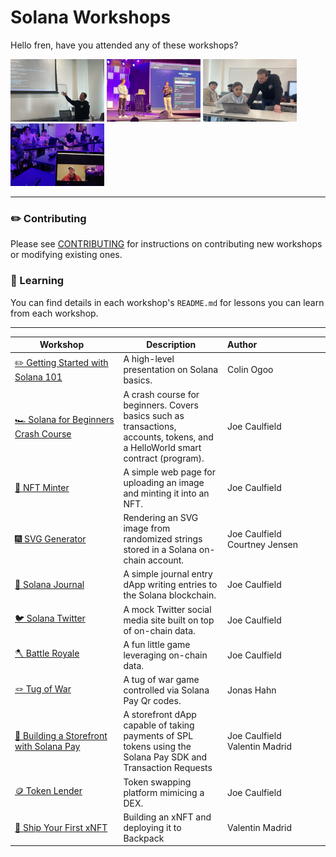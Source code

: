 # Solana Workshops

Hello fren, have you attended any of these workshops?   

<img 
src="https://raw.githubusercontent.com/Solana-Workshops/.github/main/.docs/usc.jpeg" 
height="100"
width="150"
/> 
<img 
src="https://raw.githubusercontent.com/Solana-Workshops/.github/main/.docs/delhi.JPG" 
height="100"
width="150"
/> 
<img 
src="https://raw.githubusercontent.com/Solana-Workshops/.github/main/.docs/usc2.jpg" 
height="100"
width="150"
/> 
<img 
src="https://raw.githubusercontent.com/Solana-Workshops/.github/main/.docs/metacamp.jpeg" 
height="100"
width="150"
/> 
   
---

### ✏️ Contributing
Please see [CONTRIBUTING](https://github.com/Solana-Workshops/.contributing) for instructions on contributing new workshops or modifying existing ones.

### 📗 Learning
You can find details in each workshop's `README.md` for lessons you can learn from each workshop.

---

| <div style="width:150px">Workshop</div> | Description | <div style="width:150px">Author</div>  |
| ---------------------- | ------------------------------- | :------------------------ |
| [✏️ Getting Started with Solana 101](https://github.com/Solana-Workshops/solana-101) | A high-level presentation on Solana basics. | Colin Ogoo |
| [🏎️ Solana for Beginners Crash Course](https://github.com/Solana-Workshops/beginner-crash-course) | A crash course for beginners. Covers basics such as transactions, accounts, tokens, and a HelloWorld smart contract (program). | Joe Caulfield |
| [🎑 NFT Minter](https://github.com/Solana-Workshops/NFT-Minter) | A simple web page for uploading an image and minting it into an NFT. | Joe Caulfield |
| [🎆 SVG Generator](https://github.com/Solana-Workshops/SVG-Generator) | Rendering an SVG image from randomized strings stored in a Solana on-chain account. | Joe Caulfield <br> Courtney Jensen |
| [📓 Solana Journal](https://github.com/Solana-Workshops/solana-journal) | A simple journal entry dApp writing entries to the Solana blockchain. | Joe Caulfield |
| [🐦 Solana Twitter](https://github.com/Solana-Workshops/solana-twitter) | A mock Twitter social media site built on top of on-chain data. | Joe Caulfield |
| [🪓 Battle Royale](https://github.com/Solana-Workshops/battle-royale) | A fun little game leveraging on-chain data. | Joe Caulfield |
| [🪢 Tug of War](https://github.com/Solana-Workshops/tug-of-war-solana-pay) | A tug of war game controlled via Solana Pay Qr codes. | Jonas Hahn |
| [🍕 Building a Storefront with Solana Pay](https://github.com/Solana-Workshops/storefront-solana-pay) | A storefront dApp capable of taking payments of SPL tokens using the Solana Pay SDK and Transaction Requests | Joe Caulfield <br> Valentin Madrid |
| [🪙 Token Lender](https://github.com/Solana-Workshops/token-lender) | Token swapping platform mimicing a DEX. | Joe Caulfield |
| [🎒 Ship Your First xNFT](https://github.com/Solana-Workshops/ship-an-xnft) | Building an xNFT and deploying it to Backpack | Valentin Madrid |

